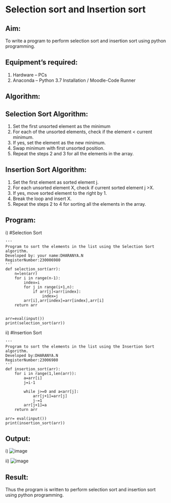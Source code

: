# Selection sort and Insertion sort
## Aim:
To write a program to perform selection sort and insertion sort using python programming.
## Equipment’s required:
1.	Hardware – PCs
2.	Anaconda – Python 3.7 Installation / Moodle-Code Runner
## Algorithm:
## Selection Sort Algorithm:
1.	Set the first unsorted element as the minimum
2.	For each of the unsorted elements, check if the element < current minimum.
3.	If yes, set the element as the new minimum.
4.	Swap minimum with first unsorted position.
5.	Repeat the steps 2 and 3 for all the elements in the array.
## Insertion Sort Algorithm:
1.	Set the first element as sorted element j.
2.	For each unsorted element X, check if current sorted element j >X.
3.	If yes, move sorted element to the right by 1.
4.	Break the loop and insert X.
5.	Repeat the steps 2 to 4 for sorting all the elements in the array.
## Program:
i)	#Selection Sort
```
''' 
Program to sort the elements in the list using the Selection Sort algorithm.
Developed by: your name:DHARANYA.N
RegisterNumber:230006980
'''
def selection_sort(arr):
    n=len(arr)
    for i in range(n-1):
        index=i
        for j in range(i+1,n):
            if arr[j]<arr[index]:  
                index=j
        arr[i],arr[index]=arr[index],arr[i]
    return arr

    
arr=eval(input())
print(selection_sort(arr))    

```
ii)	#Insertion Sort
```
''' 
Program to sort the elements in the list using the Insertion Sort algorithm.
Developed by:DHARANYA.N
RegisterNumber:23006980
'''
def insertion_sort(arr):
    for i in range(1,len(arr)):
        a=arr[i]
        j=i-1
        
        while j>=0 and a<arr[j]:
            arr[j+1]=arr[j]
            j-=1
        arr[j+1]=a
    return arr
    
arr= eval(input())
print(insertion_sort(arr))

```

## Output:

i)
![image](https://github.com/Dharanya2005/Sorting-Algorithm/assets/145742468/60bc6765-2073-406d-825e-b5da11c1f57e)


ii)
![image](https://github.com/Dharanya2005/Sorting-Algorithm/assets/145742468/6a6e60ec-6eba-489f-b961-05a74e4f67c4)



## Result:
Thus the program is written to perform selection sort and insertion sort using python programming.

